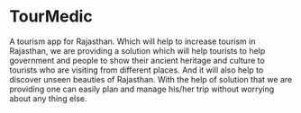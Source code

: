 # TourMedic
A tourism app for Rajasthan. Which will help to increase tourism in Rajasthan, we are providing a solution which will help tourists to help government and people to show their ancient heritage and culture to tourists who are visiting from different places. And it will also help to discover unseen beauties of Rajasthan. With the help of solution that we are providing one can easily plan and manage his/her trip without worrying about any thing else.
